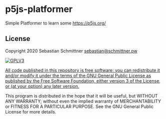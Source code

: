 # p5js-platformer
Simple Platformer to learn some https://p5js.org/





## License

Copyright 2020 Sebastian Schmittner <sebastian@schmittner.pw>

<a href="https://www.gnu.org/licenses/gpl-3.0.html">
<img alt="GPLV3" style="border-width:0" src="http://www.gnu.org/graphics/gplv3-127x51.png" /><br />

All code published in this repository is free software: you can redistribute it and/or modify
it under the terms of the GNU General Public License as published by
the Free Software Foundation, either version 3 of the License, or
(at your option) any later version.
</a>

This program is distributed in the hope that it will be useful,
but WITHOUT ANY WARRANTY; without even the implied warranty of
MERCHANTABILITY or FITNESS FOR A PARTICULAR PURPOSE.  See the
GNU General Public License for more details.
